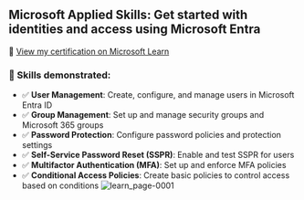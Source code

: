 ## Microsoft Applied Skills: Get started with identities and access using Microsoft Entra

🔗 [View my certification on Microsoft Learn](https://learn.microsoft.com/api/credentials/share/en-us/alpha-dl0/563D9342E38FE8E4?sharingId=studentamb_275602)  

### 🎯 Skills demonstrated:

- ✅ **User Management**:	Create, configure, and manage users in Microsoft Entra ID
- ✅ **Group Management**:	Set up and manage security groups and Microsoft 365 groups
- ✅ **Password Protection**:	Configure password policies and protection settings
- ✅ **Self-Service Password Reset (SSPR)**:	Enable and test SSPR for users
- ✅ **Multifactor Authentication (MFA)**:	Set up and enforce MFA policies
- ✅ **Conditional Access Policies**:	Create basic policies to control access based on conditions
![learn_page-0001](https://github.com/user-attachments/assets/41f8f4cc-0801-48aa-bac0-8fc52703dc90)
